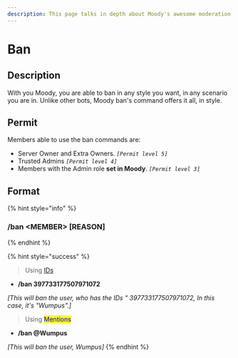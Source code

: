 ```yaml
---
description: This page talks in depth about Moody's awesome moderation command, Ban.
---
```


# Ban

## Description

With you Moody, you are able to ban in any style you want, in any scenario you are in. Unlike other bots, Moody ban's command offers it all, in style.

## Permit

Members able to use the ban commands are:

* Server Owner and Extra Owners. _`[Permit level 5]`_
* Trusted Admins _`[Permit level 4]`_
* Members with the Admin role **set in Moody**. _`[Permit level 3]`_

## Format

{% hint style="info" %}
### /ban \<MEMBER> \[REASON]
{% endhint %}

{% hint style="success" %}
> Using [IDs](https://support.discord.com/hc/en-us/articles/206346498-Where-can-I-find-my-User-Server-Message-ID-)

* **/ban 397733177507971072**

_\[This will ban the user, who has the IDs " 397733177507971072, In this case, it's "Wumpus".]_

> Using <mark style="color:blue;">Mentions</mark>

* **/ban @Wumpus**

_\[This will ban the user, Wumpus]_
{% endhint %}
